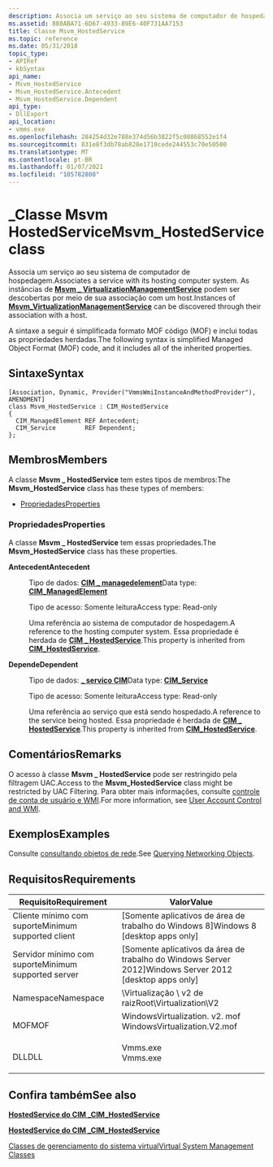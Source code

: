 ```yaml
---
description: Associa um serviço ao seu sistema de computador de hospedagem.
ms.assetid: 888ABA71-6D67-4933-89E6-40F731AA7153
title: Classe Msvm_HostedService
ms.topic: reference
ms.date: 05/31/2018
topic_type:
- APIRef
- kbSyntax
api_name:
- Msvm_HostedService
- Msvm_HostedService.Antecedent
- Msvm_HostedService.Dependent
api_type:
- DllExport
api_location:
- vmms.exe
ms.openlocfilehash: 284254d32e788e374d56b3822f5c00868552e1f4
ms.sourcegitcommit: 831e8f3db78ab820e1710cede244553c70e50500
ms.translationtype: MT
ms.contentlocale: pt-BR
ms.lasthandoff: 01/07/2021
ms.locfileid: "105782808"
---
```

# <a name="msvm_hostedservice-class"></a><span data-ttu-id="5d6a9-103">\_Classe Msvm HostedService</span><span class="sxs-lookup"><span data-stu-id="5d6a9-103">Msvm\_HostedService class</span></span>

<span data-ttu-id="5d6a9-104">Associa um serviço ao seu sistema de computador de hospedagem.</span><span class="sxs-lookup"><span data-stu-id="5d6a9-104">Associates a service with its hosting computer system.</span></span> <span data-ttu-id="5d6a9-105">As instâncias de [**Msvm \_ VirtualizationManagementService**](msvm-virtualsystemmanagementservice.md) podem ser descobertas por meio de sua associação com um host.</span><span class="sxs-lookup"><span data-stu-id="5d6a9-105">Instances of [**Msvm\_VirtualizationManagementService**](msvm-virtualsystemmanagementservice.md) can be discovered through their association with a host.</span></span>

<span data-ttu-id="5d6a9-106">A sintaxe a seguir é simplificada formato MOF código (MOF) e inclui todas as propriedades herdadas.</span><span class="sxs-lookup"><span data-stu-id="5d6a9-106">The following syntax is simplified Managed Object Format (MOF) code, and it includes all of the inherited properties.</span></span>

## <a name="syntax"></a><span data-ttu-id="5d6a9-107">Sintaxe</span><span class="sxs-lookup"><span data-stu-id="5d6a9-107">Syntax</span></span>

``` syntax
[Association, Dynamic, Provider("VmmsWmiInstanceAndMethodProvider"), AMENDMENT]
class Msvm_HostedService : CIM_HostedService
{
  CIM_ManagedElement REF Antecedent;
  CIM_Service        REF Dependent;
};
```

## <a name="members"></a><span data-ttu-id="5d6a9-108">Membros</span><span class="sxs-lookup"><span data-stu-id="5d6a9-108">Members</span></span>

<span data-ttu-id="5d6a9-109">A classe **Msvm \_ HostedService** tem estes tipos de membros:</span><span class="sxs-lookup"><span data-stu-id="5d6a9-109">The **Msvm\_HostedService** class has these types of members:</span></span>

-   [<span data-ttu-id="5d6a9-110">Propriedades</span><span class="sxs-lookup"><span data-stu-id="5d6a9-110">Properties</span></span>](#properties)

### <a name="properties"></a><span data-ttu-id="5d6a9-111">Propriedades</span><span class="sxs-lookup"><span data-stu-id="5d6a9-111">Properties</span></span>

<span data-ttu-id="5d6a9-112">A classe **Msvm \_ HostedService** tem essas propriedades.</span><span class="sxs-lookup"><span data-stu-id="5d6a9-112">The **Msvm\_HostedService** class has these properties.</span></span>

<dl> <dt>

<span data-ttu-id="5d6a9-113">**Antecedent**</span><span class="sxs-lookup"><span data-stu-id="5d6a9-113">**Antecedent**</span></span>
</dt> <dd> <dl> <dt>

<span data-ttu-id="5d6a9-114">Tipo de dados: **[ **CIM \_ managedelement**](/previous-versions/windows/desktop/iscsitarg/cim-managedelement)**</span><span class="sxs-lookup"><span data-stu-id="5d6a9-114">Data type: **[**CIM\_ManagedElement**](/previous-versions/windows/desktop/iscsitarg/cim-managedelement)**</span></span>
</dt> <dt>

<span data-ttu-id="5d6a9-115">Tipo de acesso: Somente leitura</span><span class="sxs-lookup"><span data-stu-id="5d6a9-115">Access type: Read-only</span></span>
</dt> </dl>

<span data-ttu-id="5d6a9-116">Uma referência ao sistema de computador de hospedagem.</span><span class="sxs-lookup"><span data-stu-id="5d6a9-116">A reference to the hosting computer system.</span></span> <span data-ttu-id="5d6a9-117">Essa propriedade é herdada de [**CIM \_ HostedService**](/windows/desktop/CIMWin32Prov/cim-hostedservice).</span><span class="sxs-lookup"><span data-stu-id="5d6a9-117">This property is inherited from [**CIM\_HostedService**](/windows/desktop/CIMWin32Prov/cim-hostedservice).</span></span>

</dd> <dt>

<span data-ttu-id="5d6a9-118">**Depende**</span><span class="sxs-lookup"><span data-stu-id="5d6a9-118">**Dependent**</span></span>
</dt> <dd> <dl> <dt>

<span data-ttu-id="5d6a9-119">Tipo de dados: **[ **\_ serviço CIM**](/windows/desktop/CIMWin32Prov/cim-service)**</span><span class="sxs-lookup"><span data-stu-id="5d6a9-119">Data type: **[**CIM\_Service**](/windows/desktop/CIMWin32Prov/cim-service)**</span></span>
</dt> <dt>

<span data-ttu-id="5d6a9-120">Tipo de acesso: Somente leitura</span><span class="sxs-lookup"><span data-stu-id="5d6a9-120">Access type: Read-only</span></span>
</dt> </dl>

<span data-ttu-id="5d6a9-121">Uma referência ao serviço que está sendo hospedado.</span><span class="sxs-lookup"><span data-stu-id="5d6a9-121">A reference to the service being hosted.</span></span> <span data-ttu-id="5d6a9-122">Essa propriedade é herdada de [**CIM \_ HostedService**](/windows/desktop/CIMWin32Prov/cim-hostedservice).</span><span class="sxs-lookup"><span data-stu-id="5d6a9-122">This property is inherited from [**CIM\_HostedService**](/windows/desktop/CIMWin32Prov/cim-hostedservice).</span></span>

</dd> </dl>

## <a name="remarks"></a><span data-ttu-id="5d6a9-123">Comentários</span><span class="sxs-lookup"><span data-stu-id="5d6a9-123">Remarks</span></span>

<span data-ttu-id="5d6a9-124">O acesso à classe **Msvm \_ HostedService** pode ser restringido pela filtragem UAC.</span><span class="sxs-lookup"><span data-stu-id="5d6a9-124">Access to the **Msvm\_HostedService** class might be restricted by UAC Filtering.</span></span> <span data-ttu-id="5d6a9-125">Para obter mais informações, consulte [controle de conta de usuário e WMI](/windows/desktop/WmiSdk/user-account-control-and-wmi).</span><span class="sxs-lookup"><span data-stu-id="5d6a9-125">For more information, see [User Account Control and WMI](/windows/desktop/WmiSdk/user-account-control-and-wmi).</span></span>

## <a name="examples"></a><span data-ttu-id="5d6a9-126">Exemplos</span><span class="sxs-lookup"><span data-stu-id="5d6a9-126">Examples</span></span>

<span data-ttu-id="5d6a9-127">Consulte [consultando objetos de rede](querying-networking-objects.md).</span><span class="sxs-lookup"><span data-stu-id="5d6a9-127">See [Querying Networking Objects](querying-networking-objects.md).</span></span>

## <a name="requirements"></a><span data-ttu-id="5d6a9-128">Requisitos</span><span class="sxs-lookup"><span data-stu-id="5d6a9-128">Requirements</span></span>



| <span data-ttu-id="5d6a9-129">Requisito</span><span class="sxs-lookup"><span data-stu-id="5d6a9-129">Requirement</span></span> | <span data-ttu-id="5d6a9-130">Valor</span><span class="sxs-lookup"><span data-stu-id="5d6a9-130">Value</span></span> |
|-------------------------------------|---------------------------------------------------------------------------------------------------------|
| <span data-ttu-id="5d6a9-131">Cliente mínimo com suporte</span><span class="sxs-lookup"><span data-stu-id="5d6a9-131">Minimum supported client</span></span><br/> | <span data-ttu-id="5d6a9-132">\[Somente aplicativos de área de trabalho do Windows 8\]</span><span class="sxs-lookup"><span data-stu-id="5d6a9-132">Windows 8 \[desktop apps only\]</span></span><br/>                                                              |
| <span data-ttu-id="5d6a9-133">Servidor mínimo com suporte</span><span class="sxs-lookup"><span data-stu-id="5d6a9-133">Minimum supported server</span></span><br/> | <span data-ttu-id="5d6a9-134">\[Somente aplicativos da área de trabalho do Windows Server 2012\]</span><span class="sxs-lookup"><span data-stu-id="5d6a9-134">Windows Server 2012 \[desktop apps only\]</span></span><br/>                                                    |
| <span data-ttu-id="5d6a9-135">Namespace</span><span class="sxs-lookup"><span data-stu-id="5d6a9-135">Namespace</span></span><br/>                | <span data-ttu-id="5d6a9-136">\\Virtualização \\ v2 de raiz</span><span class="sxs-lookup"><span data-stu-id="5d6a9-136">Root\\Virtualization\\V2</span></span><br/>                                                                     |
| <span data-ttu-id="5d6a9-137">MOF</span><span class="sxs-lookup"><span data-stu-id="5d6a9-137">MOF</span></span><br/>                      | <dl> <span data-ttu-id="5d6a9-138"><dt>WindowsVirtualization. v2. mof</dt></span><span class="sxs-lookup"><span data-stu-id="5d6a9-138"><dt>WindowsVirtualization.V2.mof</dt></span></span> </dl> |
| <span data-ttu-id="5d6a9-139">DLL</span><span class="sxs-lookup"><span data-stu-id="5d6a9-139">DLL</span></span><br/>                      | <dl> <span data-ttu-id="5d6a9-140"><dt>Vmms.exe</dt></span><span class="sxs-lookup"><span data-stu-id="5d6a9-140"><dt>Vmms.exe</dt></span></span> </dl>                     |



## <a name="see-also"></a><span data-ttu-id="5d6a9-141">Confira também</span><span class="sxs-lookup"><span data-stu-id="5d6a9-141">See also</span></span>

<dl> <dt>

[<span data-ttu-id="5d6a9-142">**HostedService do CIM \_**</span><span class="sxs-lookup"><span data-stu-id="5d6a9-142">**CIM\_HostedService**</span></span>](cim-hostedservice.md)
</dt> <dt>

[<span data-ttu-id="5d6a9-143">**HostedService do CIM \_**</span><span class="sxs-lookup"><span data-stu-id="5d6a9-143">**CIM\_HostedService**</span></span>](/windows/desktop/CIMWin32Prov/cim-hostedservice)
</dt> <dt>

[<span data-ttu-id="5d6a9-144">Classes de gerenciamento do sistema virtual</span><span class="sxs-lookup"><span data-stu-id="5d6a9-144">Virtual System Management Classes</span></span>](virtual-system-management-classes.md)
</dt> </dl>

 

